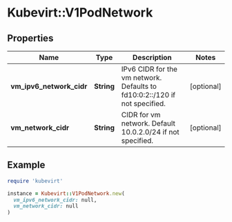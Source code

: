 # Kubevirt::V1PodNetwork

## Properties

| Name | Type | Description | Notes |
| ---- | ---- | ----------- | ----- |
| **vm_ipv6_network_cidr** | **String** | IPv6 CIDR for the vm network. Defaults to fd10:0:2::/120 if not specified. | [optional] |
| **vm_network_cidr** | **String** | CIDR for vm network. Default 10.0.2.0/24 if not specified. | [optional] |

## Example

```ruby
require 'kubevirt'

instance = Kubevirt::V1PodNetwork.new(
  vm_ipv6_network_cidr: null,
  vm_network_cidr: null
)
```

